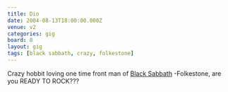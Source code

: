 ```yaml
---
title: Dio
date: 2004-08-13T18:00:00.000Z
venue: v2
categories: gig
board: 8
layout: gig
tags: [black sabbath, crazy, folkestone]
---
```

Crazy hobbit loving one time front man of <a href="/wiki/black+sabbath">Black Sabbath</a> -Folkestone, are you READY TO ROCK???